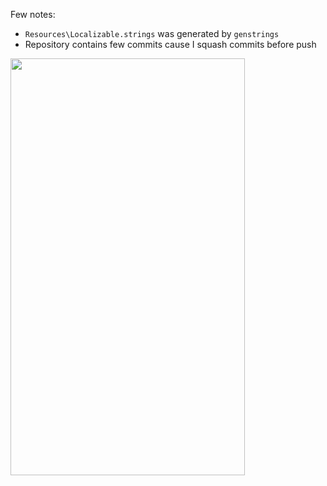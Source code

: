 Few notes:
- ```Resources\Localizable.strings``` was generated by ```genstrings ```
- Repository contains few commits cause I squash commits before push

<img src="https://media4.giphy.com/media/IrBeEsbS0vc2Flwxj3/giphy.gif" width="375" height="667" />
